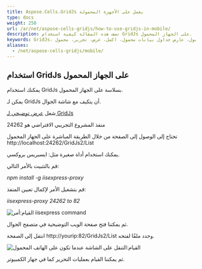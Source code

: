 ```yaml
---
title: Aspose.Cells.GridJs يعمل على الأجهزة المحمولة
type: docs
weight: 250
url: /ar/net/aspose-cells-gridjs/how-to-use-gridjs-in-mobile/
description: تصف هذه المقالة كيفية استخدام GridJs على الجهاز المحمول.
keywords: GridJs، محرر جداول بيانات محمول، عارض جداول بيانات محمول، اكسل، عرض، تحرير، محمول
aliases:
  - /net/aspose-cells-gridjs/mobile/
---
```


## استخدام GridJs على الجهاز المحمول

يمكنك استخدام GridJs بسلاسة على الجهاز المحمول. 

يمكن لـ GridJs أن يتكيف مع شاشة الجوال.

شغل [عرض توضيحي لـ GridJs ](https://github.com/aspose-cells/Aspose.Cells-for-.NET/tree/master/Examples_GridJs "عرض توضيحي لـ GridJs")

منفذ المشروع التجريبي الافتراضي هو 24262 

تحتاج إلى الوصول إلى الصفحة من خلال الطريقة المباشرة على الجهاز المحمول http://localhost:24262/GridJs2/List 

يمكنك استخدام أداة صغيرة مثل: ايسبريس بروكسي.

قم بالتثبيت بالأمر التالي:

*npm install -g iisexpress-proxy*

قم بتشغيل الأمر لإكمال تعيين المنفذ:

*iisexpress-proxy 24262 to 82*

![القيام:أمر  iisexpress command](iisproxy_port_map.png)

ثم يمكننا فتح صفحة الويب التوضيحية في متصفح الجوال.

انتقل إلى الصفحة http://yourip:82/GridJs2/List وحدد ملفًا لفتحه.

![القيام:التنقل على الشاشة عندما تكون على الهاتف المحمول](gridjs_edit_on_mobile.png)

ثم يمكننا القيام بعمليات التحرير كما في جهاز الكمبيوتر.
